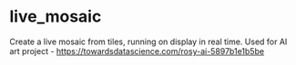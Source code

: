 # live_mosaic
Create a live mosaic from tiles, running on display in real time. Used for AI art project - https://towardsdatascience.com/rosy-ai-5897b1e1b5be
